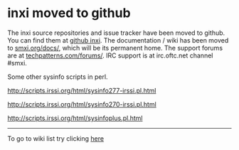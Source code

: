 # inxi moved to github #

The inxi source repositories  and issue tracker have been moved to github. You can find them at [github inxi](https://github.com/smxi/inxi). The documentation / wiki has been moved to [smxi.org/docs/](http://smxi.org/docs/), which will be its permanent home. The support forums are at [techpatterns.com/forums/](http://techpatterns.com/forums/forum-33.html). IRC support is at irc.oftc.net channel #smxi.

Some other sysinfo scripts in perl.

http://scripts.irssi.org/html/sysinfo277-irssi.pl.html

http://scripts.irssi.org/html/sysinfo270-irssi.pl.html

http://scripts.irssi.org/html/sysinfoplus.pl.html


---

To go to wiki list try clicking
[here](http://code.google.com/p/inxi/w/list)